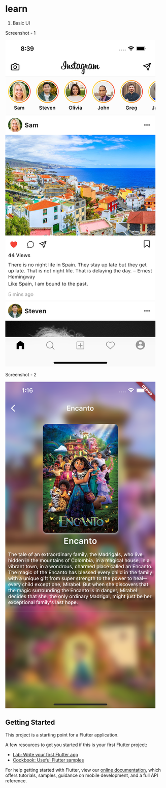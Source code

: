 # learn

1. Basic UI

Screenshot - 1

![Alt text](screenshots/img1.png?raw=true "screenshot 1")


Screenshot - 2

![Alt text](screenshots/img2.png?raw=true "screenshot 2")


## Getting Started

This project is a starting point for a Flutter application.

A few resources to get you started if this is your first Flutter project:

- [Lab: Write your first Flutter app](https://flutter.dev/docs/get-started/codelab)
- [Cookbook: Useful Flutter samples](https://flutter.dev/docs/cookbook)

For help getting started with Flutter, view our
[online documentation](https://flutter.dev/docs), which offers tutorials,
samples, guidance on mobile development, and a full API reference.
